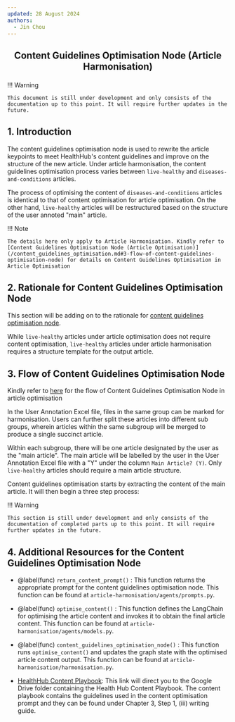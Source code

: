 ```yaml
---
updated: 28 August 2024
authors:
  - Jin Chou
---
```


<center><h2><p>Content Guidelines Optimisation Node (Article Harmonisation)</p></h2></center>

!!! Warning

    This document is still under development and only consists of the documentation up to this point. It will require further updates in the future.

## 1. Introduction

The content guidelines optimisation node is used to rewrite the article keypoints to meet HealthHub's content guidelines and improve on the structure of the new article. Under article harmonisation, the content guidelines optimisation process varies between `live-healthy` and `diseases-and-conditions` articles.

The process of optimising the content of `diseases-and-conditions` articles is identical to that of content optimisation for article optimisation. On the other hand, `live-healthy` articles will be restructured based on the structure of the user annoted "main" article.

!!! Note

    The details here only apply to Article Harmonisation. Kindly refer to [Content Guidelines Optimisation Node (Article Optimisation)](/content_guidelines_optimisation.md#3-flow-of-content-guidelines-optimisation-node) for details on Content Guidelines Optimisation in Article Optimisation

## 2. Rationale for Content Guidelines Optimisation Node

This section will be adding on to the rationale for [content guidelines optimisation node](./content_guidelines_optimisation.md#3-flow-of-content-guidelines-optimisation-node).

While `live-healthy` articles under article optimisation does not require content optimisation, `live-healthy` articles under article harmonisation requires a structure template for the output article.

## 3. Flow of Content Guidelines Optimisation Node

Kindly refer to [here](./content_guidelines_optimisation.md#2-rationale-for-content-guidelines-optimisation-node) for the flow of Content Guidelines Optimisation Node in article optimisation

In the User Annotation Excel file, files in the same group can be marked for harmonisation. Users can further split these articles into different sub groups, wherein articles within the same subgroup will be merged to produce a single succinct article.

Within each subgroup, there will be one article designated by the user as the "main article". The main article will be labelled by the user in the User Annotation Excel file with a "Y" under the column `Main Article? (Y)`. Only `live-healthy` articles should require a main article structure.

Content guidelines optimisation starts by extracting the content of the main article. It will then begin a three step process:

!!! Warning

    This section is still under development and only consists of the documentation of completed parts up to this point. It will require further updates in the future.

## 4. Additional Resources for the Content Guidelines Optimisation Node

- @label(func) `return_content_prompt()` : This function returns the appropriate prompt for the content guidelines optimisation node. This function can be found at `article-harmonisation/agents/prompts.py`.

- @label(func) `optimise_content()` : This function defines the LangChain for optimising the article content and invokes it to obtain the final article content. This function can be found at `article-harmonisation/agents/models.py`.

- @label(func) `content_guidelines_optimisation_node()` : This function runs `optimise_content()` and updates the graph state with the optimised article content output. This function can be found at `article-harmonisation/harmonisation.py`.

- [HealthHub Content Playbook](https://drive.google.com/drive/folders/1uF68nWXyc5wRwyDn0OahMYYiqTWTYM2d): This link will direct you to the Google Drive folder containing the Health Hub Content Playbook. The content playbook contains the guidelines used in the content optimisation prompt and they can be found under Chapter 3, Step 1, (iii) writing guide.
